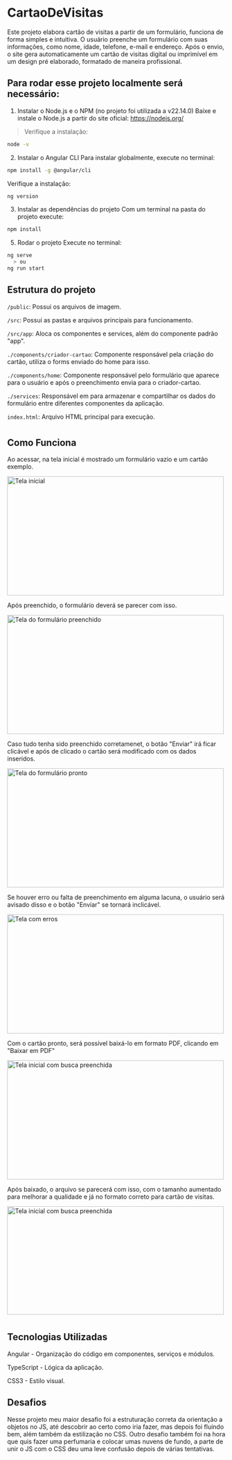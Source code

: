 # CartaoDeVisitas


Este projeto elabora cartão de visitas a partir de um formulário, funciona de forma simples e intuitiva. O usuário preenche um formulário com suas informações, como nome, idade, telefone, e-mail e endereço. Após o envio, o site gera automaticamente um cartão de visitas digital ou imprimível em um design pré elaborado, formatado de maneira profissional.

 ## Para rodar esse projeto localmente será necessário:
 1. Instalar o Node.js e o NPM (no projeto foi utilizada a v22.14.0)
  Baixe e instale o Node.js a partir do site oficial: https://nodejs.org/

> Verifique a instalação:
``` bash
node -v
```
2. Instalar o Angular CLI
  Para instalar globalmente, execute no terminal:
``` bash
npm install -g @angular/cli
```

Verifique a instalação:
``` bash
ng version
``` 
3. Instalar as dependências do projeto
  Com um terminal na pasta do projeto execute:
``` bash
npm install
```

5. Rodar o projeto
  Execute no terminal:
``` bash
ng serve
  > ou
ng run start
```

 ## Estrutura do projeto

```/public```: Possui os arquivos de imagem.<br>

```/src```: Possui as pastas e arquivos principais para funcionamento.<br>

```/src/app```: Aloca os componentes e services, além do componente padrão "app".<br>

```./components/criador-cartao```: Componente responsável pela criação do cartão, utiliza o forms enviado do home para isso.<br>

```./components/home```: Componente responsável pelo formulário que aparece para o usuário e após o preenchimento envia para o criador-cartao.<br>

```./services```:  Responsável em para armazenar e compartilhar os dados do formulário entre diferentes componentes da aplicação.<br>

```index.html```: Arquivo HTML principal para execução.<br>

#

## Como Funciona
   Ao acessar, na tela inicial é mostrado um formulário vazio e um cartão exemplo.

   <img src="https://github.com/arthurantonello/cartao-de-visitas/blob/master/public/img/prints/cartao-tela-inicial.png?raw=true" alt="Tela inicial" width="500" height="275" />

   Após preenchido, o formulário deverá se parecer com isso.

   <img src="https://github.com/arthurantonello/cartao-de-visitas/blob/master/public/img/prints/cartao-form-preenchido.png?raw=true" alt="Tela do formulário preenchido" width="500" height="275" />
   
   Caso tudo tenha sido preenchido corretamenet, o botão "Enviar" irá ficar clicável e após de clicado o cartão será modificado com os dados inseridos.

   <img src="https://github.com/arthurantonello/cartao-de-visitas/blob/master/public/img/prints/cartao-form-pronto.png?raw=true" alt="Tela do formulário pronto" width="500" height="275" />

   Se houver erro ou falta de preenchimento em alguma lacuna, o usuário será avisado disso e o botão "Enviar" se tornará inclicável.

   <img src="https://github.com/arthurantonello/cartao-de-visitas/blob/master/public/img/prints/cartao-validacao.png?raw=true" alt="Tela com erros" width="500" height="275" />

   Com o cartão pronto, será possível baixá-lo em formato PDF, clicando em "Baixar em PDF"

   <img src="https://github.com/arthurantonello/cartao-de-visitas/blob/master/public/img/prints/cartao-pronto-baixar.png?raw=true" alt="Tela inicial com busca preenchida" width="500" height="275" />

   Após baixado, o arquivo se parecerá com isso, com o tamanho aumentado para melhorar a qualidade e já no formato correto para cartão de visitas.

   <img src="https://github.com/arthurantonello/cartao-de-visitas/blob/master/public/img/prints/cartao-pdf.png?raw=true" alt="Tela inicial com busca preenchida" width="500" height="250" />
   
   
#

## Tecnologias Utilizadas
   Angular - Organização do código em componentes, serviços e módulos.

   TypeScript - Lógica da aplicação.

   CSS3 - Estilo visual.

## Desafios
   Nesse projeto meu maior desafio foi a estruturação correta da orientação a objetos no JS, até descobrir ao certo como iria fazer, mas depois foi fluindo bem, além também da estilização no CSS. Outro desafio também foi na hora que quis fazer uma perfumaria e colocar umas nuvens de fundo, a parte de unir o JS com o CSS deu uma leve confusão depois de várias tentativas. 


